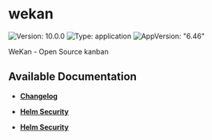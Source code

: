 # wekan

![Version: 10.0.0](https://img.shields.io/badge/Version-10.0.0-informational?style=flat-square) ![Type: application](https://img.shields.io/badge/Type-application-informational?style=flat-square) ![AppVersion: "6.46"](https://img.shields.io/badge/AppVersion-"6.46"-informational?style=flat-square)

WeKan - Open Source kanban

## Available Documentation

- [**Changelog**](CHANGELOG)

- [**Helm Security**](container-security)

- [**Helm Security**](helm-security)

